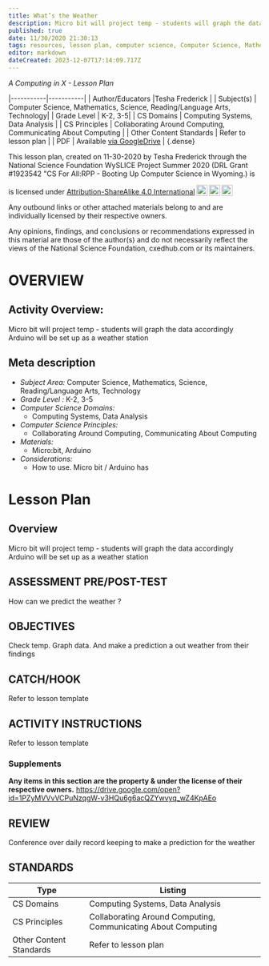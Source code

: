 ```yaml
---
title: What’s the Weather
description: Micro bit will project temp - students will graph the data accordingly   Arduino will be set up as a weather station
published: true
date: 11/30/2020 21:30:13
tags: resources, lesson plan, computer science, Computer Science, Mathematics, Science, Reading/Language Arts, Technology 
editor: markdown
dateCreated: 2023-12-07T17:14:09.717Z
---
```

*A Computing in X - Lesson Plan*

|-----------|-----------|
| Author/Educators |Tesha Frederick |
| Subject(s) | Computer Science, Mathematics, Science, Reading/Language Arts, Technology|
| Grade Level | K-2, 3-5|
| CS Domains | Computing Systems, Data Analysis |
| CS Principles | Collaborating Around Computing, Communicating About Computing |
| Other Content Standards | Refer to lesson plan | 
| PDF | Available [via GoogleDrive](https://drive.google.com/open?id=1j6EV227LTkijgSIIFIa6qvkrL0m8SS2n) |
{.dense}






This lesson plan, created on 11-30-2020 by Tesha Frederick through the National Science Foundation WySLICE Project Summer 2020 (DRL Grant #1923542 "CS For All:RPP - Booting Up Computer Science in Wyoming.) is  <p xmlns:cc="http://creativecommons.org/ns#" >  is licensed under <a href="http://creativecommons.org/licenses/by-sa/4.0/?ref=chooser-v1" target="_blank" rel="license noopener noreferrer" style="display:inline-block;">Attribution-ShareAlike 4.0 International<img style="height:22px!important;margin-left:3px;vertical-align:text-bottom;" src="https://mirrors.creativecommons.org/presskit/icons/cc.svg?ref=chooser-v1"><img style="height:22px!important;margin-left:3px;vertical-align:text-bottom;" src="https://mirrors.creativecommons.org/presskit/icons/by.svg?ref=chooser-v1"><img style="height:22px!important;margin-left:3px;vertical-align:text-bottom;" src="https://mirrors.creativecommons.org/presskit/icons/sa.svg?ref=chooser-v1"></a></p>


Any outbound links or other attached materials belong to and are individually licensed by their respective owners. 


Any opinions, findings, and conclusions or recommendations expressed in this material are those of the author(s) and do not necessarily reflect the views of the National Science Foundation, cxedhub.com or its maintainers.


# OVERVIEW
## Activity Overview:  
Micro bit will project temp - students will graph the data accordingly   Arduino will be set up as a weather station
## Meta description
+ *Subject Area:* Computer Science, Mathematics, Science, Reading/Language Arts, Technology 
+ *Grade Level :* K-2, 3-5 
+ *Computer Science Domains:*
   + Computing Systems, Data Analysis
+ *Computer Science Principles:*
   + Collaborating Around Computing, Communicating About Computing
+ *Materials:* 
   + Micro:bit, Arduino
+ *Considerations:*
   + How to use. Micro bit / Arduino has


# Lesson Plan
## Overview
Micro bit will project temp - students will graph the data accordingly   Arduino will be set up as a weather station
## ASSESSMENT PRE/POST-TEST
How can we predict the weather ?
## OBJECTIVES
Check temp.   Graph data.  And make a prediction a out weather from their findings


## CATCH/HOOK
Refer to lesson template


## ACTIVITY INSTRUCTIONS
Refer to lesson template


### Supplements
**Any items in this section are the property & under the license of their respective owners.**
https://drive.google.com/open?id=1PZyMVVvVCPuNzqgW-v3HQu6g6acQZYwvyq_wZ4KpAEo




## REVIEW
Conference over daily record keeping to make a prediction for the weather
## STANDARDS        
| Type | Listing | 
|-----------|-----------|
| CS Domains  | Computing Systems, Data Analysis|
| CS Principles   | Collaborating Around Computing, Communicating About Computing|
| Other Content Standards | Refer to lesson plan  |